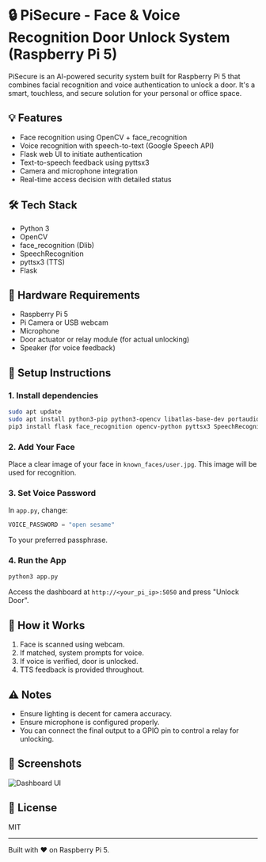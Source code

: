 # 🔒 PiSecure - Face & Voice Recognition Door Unlock System (Raspberry Pi 5)

PiSecure is an AI-powered security system built for Raspberry Pi 5 that combines facial recognition and voice authentication to unlock a door. It's a smart, touchless, and secure solution for your personal or office space.

## 💡 Features

- Face recognition using OpenCV + face_recognition
- Voice recognition with speech-to-text (Google Speech API)
- Flask web UI to initiate authentication
- Text-to-speech feedback using pyttsx3
- Camera and microphone integration
- Real-time access decision with detailed status

## 🛠️ Tech Stack

- Python 3
- OpenCV
- face_recognition (Dlib)
- SpeechRecognition
- pyttsx3 (TTS)
- Flask

## 🧰 Hardware Requirements

- Raspberry Pi 5
- Pi Camera or USB webcam
- Microphone
- Door actuator or relay module (for actual unlocking)
- Speaker (for voice feedback)

## 🚀 Setup Instructions

### 1. Install dependencies

```bash
sudo apt update
sudo apt install python3-pip python3-opencv libatlas-base-dev portaudio19-dev
pip3 install flask face_recognition opencv-python pyttsx3 SpeechRecognition
```

### 2. Add Your Face

Place a clear image of your face in `known_faces/user.jpg`. This image will be used for recognition.

### 3. Set Voice Password

In `app.py`, change:

```python
VOICE_PASSWORD = "open sesame"
```

To your preferred passphrase.

### 4. Run the App

```bash
python3 app.py
```

Access the dashboard at `http://<your_pi_ip>:5050` and press "Unlock Door".

## 🔐 How it Works

1. Face is scanned using webcam.
2. If matched, system prompts for voice.
3. If voice is verified, door is unlocked.
4. TTS feedback is provided throughout.

## ⚠️ Notes

- Ensure lighting is decent for camera accuracy.
- Ensure microphone is configured properly.
- You can connect the final output to a GPIO pin to control a relay for unlocking.

## 📸 Screenshots

![Dashboard UI](preview.png)

## 📜 License

MIT

---

Built with ❤️ on Raspberry Pi 5.